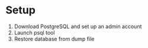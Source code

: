 Setup
===
1. Download PostgreSQL and set up an admin account
2. Launch psql tool
3. Restore database from dump file

```
